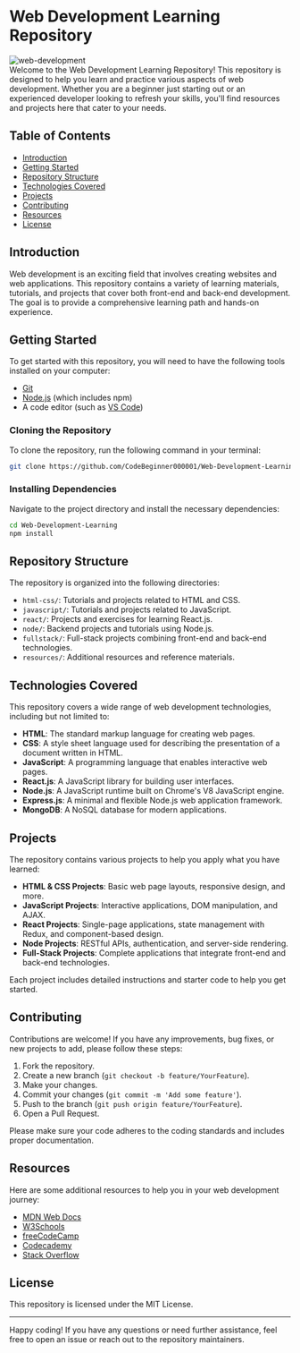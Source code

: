 # Web Development Learning Repository
![web-development](https://github.com/CodeBeginner000001/Web-Development-Learning/assets/92913917/fd907c26-6d2d-40fb-bc24-526a300e1b67)
<br>
Welcome to the Web Development Learning Repository! This repository is designed to help you learn and practice various aspects of web development. Whether you are a beginner just starting out or an experienced developer looking to refresh your skills, you'll find resources and projects here that cater to your needs.

## Table of Contents

- [Introduction](#introduction)
- [Getting Started](#getting-started)
- [Repository Structure](#repository-structure)
- [Technologies Covered](#technologies-covered)
- [Projects](#projects)
- [Contributing](#contributing)
- [Resources](#resources)
- [License](#license)

## Introduction

Web development is an exciting field that involves creating websites and web applications. This repository contains a variety of learning materials, tutorials, and projects that cover both front-end and back-end development. The goal is to provide a comprehensive learning path and hands-on experience.

## Getting Started

To get started with this repository, you will need to have the following tools installed on your computer:

- [Git](https://git-scm.com/)
- [Node.js](https://nodejs.org/) (which includes npm)
- A code editor (such as [VS Code](https://code.visualstudio.com/))

### Cloning the Repository

To clone the repository, run the following command in your terminal:

```bash
git clone https://github.com/CodeBeginner000001/Web-Development-Learning.git
```

### Installing Dependencies

Navigate to the project directory and install the necessary dependencies:

```bash
cd Web-Development-Learning
npm install
```

## Repository Structure

The repository is organized into the following directories:

- `html-css/`: Tutorials and projects related to HTML and CSS.
- `javascript/`: Tutorials and projects related to JavaScript.
- `react/`: Projects and exercises for learning React.js.
- `node/`: Backend projects and tutorials using Node.js.
- `fullstack/`: Full-stack projects combining front-end and back-end technologies.
- `resources/`: Additional resources and reference materials.

## Technologies Covered

This repository covers a wide range of web development technologies, including but not limited to:

- **HTML**: The standard markup language for creating web pages.
- **CSS**: A style sheet language used for describing the presentation of a document written in HTML.
- **JavaScript**: A programming language that enables interactive web pages.
- **React.js**: A JavaScript library for building user interfaces.
- **Node.js**: A JavaScript runtime built on Chrome's V8 JavaScript engine.
- **Express.js**: A minimal and flexible Node.js web application framework.
- **MongoDB**: A NoSQL database for modern applications.

## Projects

The repository contains various projects to help you apply what you have learned:

- **HTML & CSS Projects**: Basic web page layouts, responsive design, and more.
- **JavaScript Projects**: Interactive applications, DOM manipulation, and AJAX.
- **React Projects**: Single-page applications, state management with Redux, and component-based design.
- **Node Projects**: RESTful APIs, authentication, and server-side rendering.
- **Full-Stack Projects**: Complete applications that integrate front-end and back-end technologies.

Each project includes detailed instructions and starter code to help you get started.

## Contributing

Contributions are welcome! If you have any improvements, bug fixes, or new projects to add, please follow these steps:

1. Fork the repository.
2. Create a new branch (`git checkout -b feature/YourFeature`).
3. Make your changes.
4. Commit your changes (`git commit -m 'Add some feature'`).
5. Push to the branch (`git push origin feature/YourFeature`).
6. Open a Pull Request.

Please make sure your code adheres to the coding standards and includes proper documentation.

## Resources

Here are some additional resources to help you in your web development journey:

- [MDN Web Docs](https://developer.mozilla.org/en-US/)
- [W3Schools](https://www.w3schools.com/)
- [freeCodeCamp](https://www.freecodecamp.org/)
- [Codecademy](https://www.codecademy.com/)
- [Stack Overflow](https://stackoverflow.com/)

## License

This repository is licensed under the MIT License.

---

Happy coding! If you have any questions or need further assistance, feel free to open an issue or reach out to the repository maintainers.
